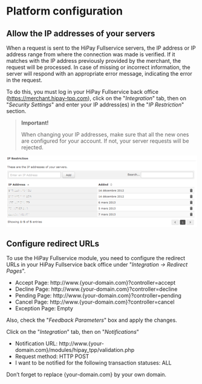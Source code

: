 # Platform configuration

## Allow the IP addresses of your servers

When a request is sent to the HiPay Fullservice servers, the IP address or IP address range from where the connection was made is verified. If it matches with the IP address previously provided by the merchant, the request will be processed. In case of missing or incorrect information, the server will respond with an appropriate error message, indicating the error in the request.

To do this, you must log in your HiPay Fullservice back office (https://merchant.hipay-tpp.com), click on the "_Integration_" tab, then on "_Security Settings_" and enter your IP address(es) in the "_IP Restriction_" section.

> **Important!**
>
> When changing your IP addresses, make sure that all the new ones are configured for your account. If not, your server requests will be rejected.

![legend](images/ip-restriction.png)

## Configure redirect URLs

To use the HiPay Fullservice module, you need to configure the redirect URLs in your HiPay Fullservice back office under "_Integration -> Redirect Pages_".

- Accept Page:    http://www.{your-domain.com}?controller=accept
- Decline Page:   http://www.{your-domain.com}?controller=decline
- Pending Page:   http://www.{your-domain.com}?controller=pending
- Cancel Page:    http://www.{your-domain.com}?controller=cancel
- Exception Page: Empty

Also, check the "_Feedback Parameters_" box and apply the changes.

Click on the "_Integration_" tab, then on "_Notifications_"

- Notification URL:    http://www.{your-domain.com}/modules/hipay_tpp/validation.php
- Request method:      HTTP POST
- I want to be notified for the following transaction statuses: ALL

Don’t forget to replace {your-domain.com} by your own domain.
